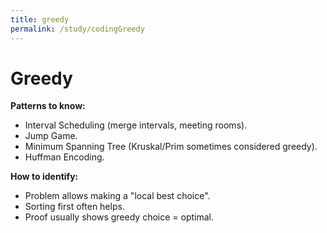 ```yaml
---
title: greedy
permalink: /study/codingGreedy
---
```


# Greedy

**Patterns to know:**  
- Interval Scheduling (merge intervals, meeting rooms).  
- Jump Game.  
- Minimum Spanning Tree (Kruskal/Prim sometimes considered greedy).  
- Huffman Encoding.  

**How to identify:**  
- Problem allows making a "local best choice".  
- Sorting first often helps.  
- Proof usually shows greedy choice = optimal.  
